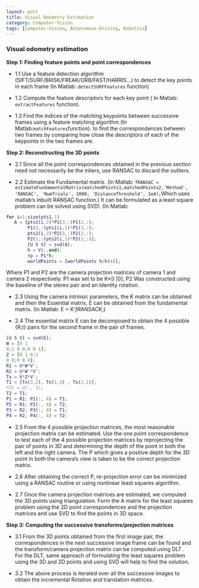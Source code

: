 ```yaml
---
layout: post
title: Visual Odometry Estimation
category: Computer-Vision
tags: [Computer-Vision, Autonomous-Driving, Robotics]
---
```

### Visual odometry estimation

**Step 1: Finding feature points and point correspondences**

  * 1.1 Use a feature detection algorithm (SIFT/SURF/BRISK/FREAK/ORB/FAST/HARRIS...) to detect the key points in each frame (In Matlab: `detectSURFFeatures` function)
  
  * 1.2 Compute the feature descriptors for each key point ( In Matlab: `extractFeatures` function).
  
  * 1.3 Find the indices of the matching keypoints between successive frames using a feature matching algorithm (In Matlab:`matchFeatures`function).
    to find the correspondences between two frames by comparing how close the descriptors of each of the keypoints in the two frames are.
  
**Step 2: Reconstructing the 3D points**
  * 2.1 Since all the point correspondences obtained in the previous section need not necessarily be the
  inliers, use RANSAC to discard the outliers.
  
  * 2.2 Estimate the Fundamental matrix. (In Matlab: `fRANSAC = estimateFundamentalMatrix(matchedPoints1,matchedPoints2,'Method', 'RANSAC',
'NumTrials', 2000, 'DistanceThreshold', 1e4);`Which uses matlab’s inbuilt RANSAC function.)
  It can be formulated as a least square problem can be solved using SVD!. 
  (In Matlab:
  ```matlab 
  for i=1:size(pts1,1)
     A = [pts1(i,2)*P1(3,:)P1(2,:);
          P1(1,:)pts1(i,1)*P1(3,:);
          pts2(i,2)*P2(3,:)P2(2,:);
          P2(1,:)pts2(i,1)*P2(3,:)];
          [U S V] = svd(A);
          h = V(:,end);
          rp = P1*h;
          worldPoints = [worldPoints h/h(4)];
  ```
  Where P1 and P2 are the camera projection matrices of camera 1 and camera 2 respectively. P1 was set
  to be K*[I |0]; P2 Was constructed using the baseline of the stereo pair and an Identity rotation.
  * 2.3 Using the camera intrinsic parameters, the K matrix can be obtained and then the Essential matrix, E can be obtained from the fundamental matrix.
    (In Matlab: E = K'*fRANSAC*K;)
    
  * 2.4 The essential matrix E can be decomposed to obtain the 4 possible {R,t} pairs for the second frame in the pair of frames.
```matlab
[U S V] = svd(E);
W = [0 1
0;1 0 0;0 0 1];
Z = [0 1 0;1
0 0;0 0 0];
R1 = U*W*V';
R2 = U*W'*V';
Tx = V*Z*V';
T1 = [Tx(3,2), Tx(1,3) , Tx(2,1)];
%T1 = U(:, 3);
T2 = T1;
P1 = R1; P1(:, 4) = T1;
P2 = R1; P2(:, 4) = T2;
P3 = R2; P3(:, 4) = T1;
P4 = R2; P4(:, 4) = T2;
```

  * 2.5 From the 4 possible projection matrices,  the most reasonable projection matrix can be estimated. 
  Use the one point correspondence to test each of the 4 possible projection matrices by reprojecting the pair of points in 3D and determining the depth of
  the point in both the left and the right camera. The P which gives a positive depth for the 3D point in both the camera’s view is taken to be the correct projection matrix.
  
  * 2.6 After obtaining the correct P, re-projection error can be minimized using a RANSAC routine or using nonlinear least squares algorithm.
  
  * 2.7 Once the camera projection matrices are estimated, we computed the 3D points using triangulation.
  Form the A matrix for the least squares problem using the 2D point correspondences and the projection matrices and use SVD to find the points in 3D space.
  
**Step 3: Computing the successive transforms/projection matrices**

  * 3.1 From the 3D points obtained from the first image pair, the correspondences in the next successive image frame can be found and the transform/camera projection matrix can be computed using DLT . 
  For the DLT, same approach of formulating the least squares problem using the 3D and 2D points and using SVD will help to find the solution.

  * 3.2 The above process is iterated over all the successive images to obtain the incremental Rotation and translation matrices.

